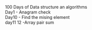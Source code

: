 100 Days of Data structure an algorithms \
Day1 - Anagram check \
Day10 - Find the mising element \
day11 12 -Array pair sum
